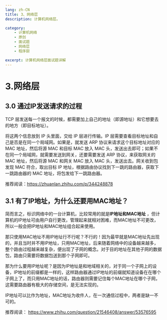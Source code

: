 ```yaml
---
lang: zh-CN
title: 3、网络层
description: 计算机网络层。

category: 
    - 计算机网络
    - 原创
    - 面试题
    - 网络层
    - 程序厨

excerpt: 计算机网络层面试题详解
---
```






# 3.网络层

<p id="IP过程"></p>


## 3.0 通过IP发送请求的过程

TCP 层发送每一个报文的时候，都需要加上自己的地址（即源地址）和它想要去的地方（即目标地址）。

将这两个信息放到 IP 头里面，交给 IP 层进行传输。IP 层需要查看目标地址和自己是否是在同一个局域网。如果是，就发送 ARP 协议来请求这个目标地址对应的 MAC 地址，然后将源 MAC 和目标 MAC 放入 MAC 头，发送出去即可；如果不在同一个局域网，就需要发送到网关，还要需要发送 ARP 协议，来获取网关的 MAC 地址，然后将源 MAC 和网关 MAC 放入 MAC 头，发送出去。网关收到包发现 MAC 符合，取出目标 IP 地址，根据路由协议找到下一跳的路由器，获取下一跳路由器的 MAC 地址，将包发给下一跳路由器。

推荐阅读：https://zhuanlan.zhihu.com/p/344248878

<p id="IP为什么还需要MAC"></p>


## 3.1 有了IP地址，为什么还要用MAC地址？

简而言之，标识网络中的一台计算机，比较常用的就是**IP地址和MAC地址** ，但计算机的IP地址可由用户自行更改，管理起来就相对困难，而MAC地址不可更改，所以一般会把IP地址和MAC地址组合起来使用。

那只使用MAC地址不用IP地址行不行呢？不行的！因为最早就是MAC地址先出现的，并且当时并不用IP地址，只用MAC地址，后来随着网络中的设备越来越多，整个路由过程越来越复杂，便出现了子网的概念。对于目的地址在其他子网的数据包，路由只需要将数据包送到那个子网即可。

那为什么要用IP地址呢？是因为IP地址是和地域相关的，对于同一个子网上的设备，IP地址的前缀都是一样的，这样路由器通过IP地址的前缀就知道设备在在哪个子网上了，而只用MAC地址的话，路由器则需要记住每个MAC地址在哪个子网，这需要路由器有极大的存储空间，是无法实现的。

IP地址可以比作为地址，MAC地址为收件人，在一次通信过程中，两者是缺一不可的。

推荐阅读： https://www.zhihu.com/question/21546408/answer/53576595
